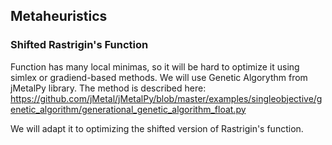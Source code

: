 ## Metaheuristics

### Shifted Rastrigin's Function

Function has many local minimas, so it will be hard to optimize it using simlex or gradiend-based methods.
We will use Genetic Algorythm from jMetalPy library.
The method is described here:
https://github.com/jMetal/jMetalPy/blob/master/examples/singleobjective/genetic_algorithm/generational_genetic_algorithm_float.py 

We will adapt it to optimizing the shifted version of Rastrigin's function.
